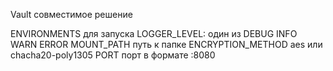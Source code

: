 Vault совместимое решение

ENVIRONMENTS для запуска
LOGGER_LEVEL: один из DEBUG INFO WARN ERROR
MOUNT_PATH путь к папке
ENCRYPTION_METHOD aes или chacha20-poly1305
PORT порт в формате :8080